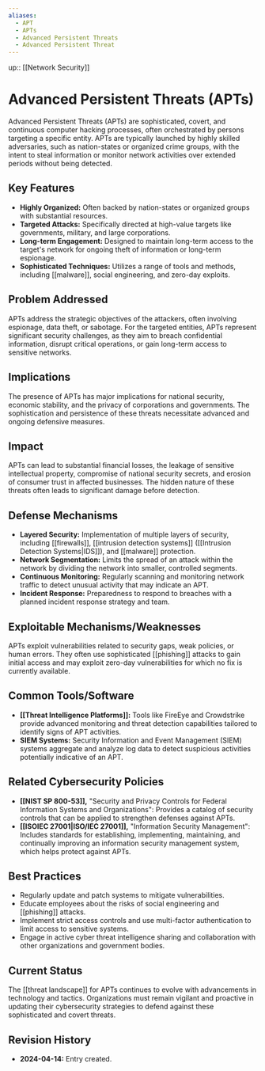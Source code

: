 ```yaml
---
aliases:
  - APT
  - APTs
  - Advanced Persistent Threats
  - Advanced Persistent Threat
---
```

up:: [[Network Security]]
# Advanced Persistent Threats (APTs)

Advanced Persistent Threats (APTs) are sophisticated, covert, and continuous computer hacking processes, often orchestrated by persons targeting a specific entity. APTs are typically launched by highly skilled adversaries, such as nation-states or organized crime groups, with the intent to steal information or monitor network activities over extended periods without being detected.

## Key Features

- **Highly Organized:** Often backed by nation-states or organized groups with substantial resources.
- **Targeted Attacks:** Specifically directed at high-value targets like governments, military, and large corporations.
- **Long-term Engagement:** Designed to maintain long-term access to the target's network for ongoing theft of information or long-term espionage.
- **Sophisticated Techniques:** Utilizes a range of tools and methods, including [[malware]], social engineering, and zero-day exploits.

## Problem Addressed

APTs address the strategic objectives of the attackers, often involving espionage, data theft, or sabotage. For the targeted entities, APTs represent significant security challenges, as they aim to breach confidential information, disrupt critical operations, or gain long-term access to sensitive networks.

## Implications

The presence of APTs has major implications for national security, economic stability, and the privacy of corporations and governments. The sophistication and persistence of these threats necessitate advanced and ongoing defensive measures.

## Impact

APTs can lead to substantial financial losses, the leakage of sensitive intellectual property, compromise of national security secrets, and erosion of consumer trust in affected businesses. The hidden nature of these threats often leads to significant damage before detection.

## Defense Mechanisms

- **Layered Security:** Implementation of multiple layers of security, including [[firewalls]], [[intrusion detection systems]] ([[Intrusion Detection Systems|IDS]]), and [[malware]] protection.
- **Network Segmentation:** Limits the spread of an attack within the network by dividing the network into smaller, controlled segments.
- **Continuous Monitoring:** Regularly scanning and monitoring network traffic to detect unusual activity that may indicate an APT.
- **Incident Response:** Preparedness to respond to breaches with a planned incident response strategy and team.

## Exploitable Mechanisms/Weaknesses

APTs exploit vulnerabilities related to security gaps, weak policies, or human errors. They often use sophisticated [[phishing]] attacks to gain initial access and may exploit zero-day vulnerabilities for which no fix is currently available.

## Common Tools/Software

- **[[Threat Intelligence Platforms]]:** Tools like FireEye and Crowdstrike provide advanced monitoring and threat detection capabilities tailored to identify signs of APT activities.
- **SIEM Systems:** Security Information and Event Management (SIEM) systems aggregate and analyze log data to detect suspicious activities potentially indicative of an APT.

## Related Cybersecurity Policies

- **[[NIST SP 800-53]],** "Security and Privacy Controls for Federal Information Systems and Organizations": Provides a catalog of security controls that can be applied to strengthen defenses against APTs.
- **[[ISOIEC 27001|ISO/IEC 27001]],** "Information Security Management": Includes standards for establishing, implementing, maintaining, and continually improving an information security management system, which helps protect against APTs.

## Best Practices

- Regularly update and patch systems to mitigate vulnerabilities.
- Educate employees about the risks of social engineering and [[phishing]] attacks.
- Implement strict access controls and use multi-factor authentication to limit access to sensitive systems.
- Engage in active cyber threat intelligence sharing and collaboration with other organizations and government bodies.

## Current Status

The [[threat landscape]] for APTs continues to evolve with advancements in technology and tactics. Organizations must remain vigilant and proactive in updating their cybersecurity strategies to defend against these sophisticated and covert threats.

## Revision History

- **2024-04-14:** Entry created.